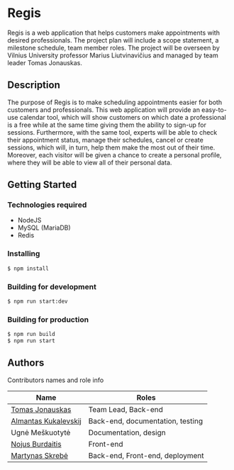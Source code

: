 Regis
=============

Regis is a web application that helps customers make appointments with
desired professionals. The project plan will include a scope statement,
a milestone schedule, team member roles. The project will be overseen by
Vilnius University professor Marius Liutvinavičius and managed by team
leader Tomas Jonauskas.

Description
-----------

The purpose of Regis is to make scheduling appointments easier for both
customers and professionals. This web application will provide an
easy-to-use calendar tool, which will show customers on which date a
professional is a free while at the same time giving them the ability to
sign-up for sessions. Furthermore, with the same tool, experts will be
able to check their appointment status, manage their schedules, cancel
or create sessions, which will, in turn, help them make the most out of
their time. Moreover, each visitor will be given a chance to create a
personal profile, where they will be able to view all of their personal
data.

Getting Started
---------------

### Technologies required

- NodeJS
- MySQL (MariaDB)
- Redis

### Installing

```bash
$ npm install
```

### Building for development

```bash
$ npm run start:dev
```

### Building for production

```bash
$ npm run build
$ npm run start
```

Authors
-------

Contributors names and role info

| Name                                                           | Roles                            |
|----------------------------------------------------------------|----------------------------------|
| [Tomas Jonauskas](https://github.com/tomasjon1)                | Team Lead, Back-end              |
| [Almantas Kukalevskij](https://github.com/AlmantasKukalevskij) | Back-end, documentation, testing |
| Ugnė Meškuotytė                                                | Documentation, design            |
| [Nojus Burdaitis](https://github.com/Nojus15)                  | Front-end                        |
| [Martynas Skrebė](https://github.com/martynaskre)              | Back-end, Front-end, deployment  |
